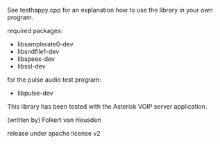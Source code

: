 See testhappy.cpp for an explanation how to use the library in your own program.


required packages:
* libsamplerate0-dev
* libsndfile1-dev
* libspeex-dev
* libssl-dev

for the pulse audio test program:
* libpulse-dev


This library has been tested with the Asterisk VOIP server application.


(written by) Folkert van Heusden

release under apache license v2
